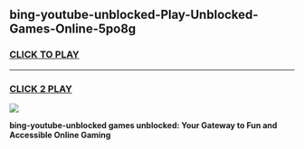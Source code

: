 
## bing-youtube-unblocked-Play-Unblocked-Games-Online-5po8g
<h3>
<a href="https://premium76.site?title=bing-youtube-unblocked&ref=25A">CLICK TO PLAY</a></h3>
<hr>

<h3>
<a href="https://premium76.site?title=bing-youtube-unblocked&ref=25A">CLICK 2 PLAY</a>
  
</h3>

<a href="https://premium76.site?title=bing-youtube-unblocked&ref=25A"><img src="https://clearcache.store/games.png"></a>


**bing-youtube-unblocked games unblocked: Your Gateway to Fun and Accessible Online Gaming**
